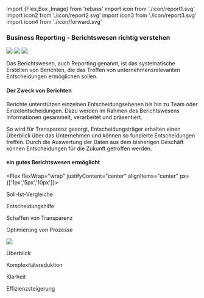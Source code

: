 <!-- @format -->

import {Flex,Box ,Image} from 'rebass'
import icon from './icon/report1.svg'
import icon2 from './icon/report2.svg'
import icon3 from './icon/report3.svg'
import icon4 from './icon/forward.svg'

### Business Reporting - Berichtswesen richtig verstehen

<Image m={[1,10,25]} width={[100,150,180]} src={icon} />
<Image m={[1,10,25]} width={[100,150,180]} src={icon2} />
<Image m={[1,10,25]} width={[100,150,180]} src={icon3} />

Das Berichtswesen, auch Reporting genannt, ist das systematische Erstellen von Berichten, die das Treffen von unternehmensrelevanten Entscheidungen ermöglichen sollen.

#### Der Zweck von Berichten

Berichte unterstützen einzelnen Entscheidungsebenen bis hin zu Team oder Einzelentscheidungen. Dazu werden im Rahmen des Berichtswesens Informationen gesammelt, verarbeitet und präsentiert.

So wird für Transparenz gesorgt, Entscheidungsträger erhalten einen Überblick über das Unternehmen und können so fundierte Entscheidungen treffen. Durch die Auswertung der Daten aus dem bisherigen Geschäft können Entscheidungen für die Zukunft getroffen werden.

#### ein gutes Berichtswesen ermöglicht

<Flex flexWrap="wrap" justifyContent="center" alignItems="center" px={['1px','5px','10px']}>
<Box px={[1]} width={[1,1/3,1/3]}>
<p>Soll-Ist-Vergleiche</p>
<p>Entscheidungshilfe </p>
<p>Schaffen von Transparenz </p>
<p>Optimierung von Prozesse </p>
</Box>
<Box px={[1]} width={[1,1/4,1/3]}><Image m={[1,10,25]} width={[60,80,100]} src={icon4} /></Box>
<Box px={[1]} width={[1,1/3,1/3]}>
<p>Überblick</p>
<p>Komplexitätsreduktion </p>
<p>Klarheit </p>
<p>Effizienzsteigerung</p>
</Box>
</Flex>
